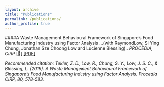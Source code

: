 ```yaml
---
layout: archive
title: "Publications"
permalink: /publications/
author_profile: true
---
```


<!--
{% if author.googlescholar %}
  You can also find my articles on <u><a href="{{author.googlescholar}}">my Google Scholar profile</a>.</u>
{% endif %}

{% include base_path %}

{% for post in site.publications reversed %}
  {% include archive-single.html %}
{% endfor %}

-->

####A Waste Management Behavioural Framework of Singapore’s Food Manufacturing Industry using Factor Analysis
...(with RaymondLow, Si Ying Chung, Jonathan Sze Choong Low and Lucienne Blessing)..
<i>PROCEDIA, CIRP </i> [:rocket:] [[PDF]](http://zeynepduygutekler.github.io/files/paper3.pdf)

<i>Recommended citation: Tekler, Z. D., Low, R., Chung, S. Y., Low, J. S. C., & Blessing, L. (2019). A Waste Management Behavioural Framework of Singapore’s Food Manufacturing Industry using Factor Analysis. Procedia CIRP, 80, 578-583. </i> </p>





